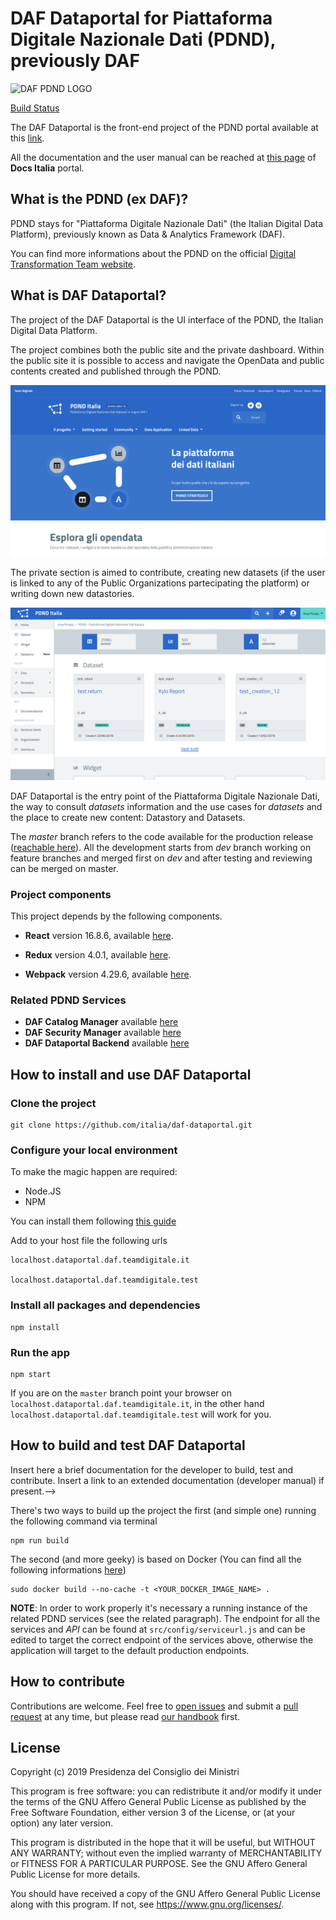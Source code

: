 # DAF Dataportal for Piattaforma Digitale Nazionale Dati (PDND), previously DAF

<!-- > Insert here the application logo and badges if present.-->

![DAF PDND LOGO](public/img/DAF_pittogramma_FU.svg)

[Build Status](http://131.1.252.41/job/CI-DataPortal_Frontend/job/testCI/badge/icon)

The DAF Dataportal is the front-end project of the PDND portal available at this [link](https://dataportal.daf.teamdigitale.it).

All the documentation and the user manual can be reached at [this page](https://docs.italia.it/italia/daf/daf-dataportal-it-docs/it/master/) of **Docs Italia** portal.

## What is the PDND (ex DAF)?

PDND stays for "Piattaforma Digitale Nazionale Dati" (the Italian Digital Data Platform), previously known as Data & Analytics Framework (DAF).

You can find more informations about the PDND on the official [Digital Transformation Team website](https://teamdigitale.governo.it/it/projects/daf.htm).

## What is DAF Dataportal?

<!-- Insert here an extended description of the project with informations about context, goals, stakeholders, use cases, and finally the role of the project within the PDND with links to other repositories requiring this code or this code depends on. Embed also screenshots or video if present to give a preview of the application.-->

The project of the DAF Dataportal is the UI interface of the PDND, the Italian Digital Data Platform.

The project combines both the public site and the private dashboard. Within the public site it is possible to access 
and navigate the OpenData and public contents created and published through the PDND.

![Public site page](public/img/dp_home.png)

The private section is aimed to contribute, creating new datasets (if the user is linked to any of the Public 
Organizations partecipating the platform) or writing down new datastories.

![Private site page](public/img/dp_pvthome.png)

DAF Dataportal is the entry point of the Piattaforma Digitale Nazionale Dati, the way to consult _datasets_ information and 
the use cases for _datasets_ and the place to create new content: Datastory and Datasets.

<!-- Insert here informations about files and folders structure, branch model adopted and release policy. -->
The *master* branch refers to the code available for the production release ([reachable here](https://dataportal.daf.teamdigitale.it)).
All the development starts from *dev* branch working on feature branches and merged first on _dev_ and after testing and reviewing 
can be merged on master. 

### Project components

This project depends by the following components.

* **React** version 16.8.6, available [here](https://it.reactjs.org/).

* **Redux** version 4.0.1, available [here](https://redux.js.org/).

* **Webpack** version 4.29.6, available [here](https://webpack.js.org/).

### Related PDND Services

* **DAF Catalog Manager** available [here](https://github.com/italia/daf-srv-catalog/tree/master)
* **DAF Security Manager** available [here](https://github.com/italia/daf-srv-security/tree/master)
* **DAF Dataportal Backend** available [here](https://github.com/italia/daf-dataportal-backend)

## How to install and use DAF Dataportal

### Clone the project 
```
git clone https://github.com/italia/daf-dataportal.git
```

### Configure your local environment
To make the magic happen are required:
- Node.JS
- NPM

You can install them following [this guide](https://nodejs.org/en/download/package-manager/)

Add to your host file the following urls

```
localhost.dataportal.daf.teamdigitale.it

localhost.dataportal.daf.teamdigitale.test
```

### Install all packages and dependencies
```
npm install
```

### Run the app
```
npm start
```

If you are on the `master` branch point your browser on `localhost.dataportal.daf.teamdigitale.it`, in the other hand `localhost.dataportal.daf.teamdigitale.test` will work for you.

## How to build and test DAF Dataportal

<!--> Insert here a brief documentation for the developer to build, test and contribute. Insert a link to an extended documentation (developer manual) if present.-->

There's two ways to build up the project the first (and simple one) running the following command via terminal
```
npm run build  
```

The second (and more geeky) is based on Docker (You can find all the following informations [here](https://docs.docker.com/get-started/))
```
sudo docker build --no-cache -t <YOUR_DOCKER_IMAGE_NAME> .
```

**NOTE**: In order to work properly it's necessary a running instance of the related PDND services (see the related paragraph). 
The endpoint for all the services and *API* can be found at `src/config/serviceurl.js` and can be edited to target 
the correct endpoint of the services above, otherwise the application will target to the default production endpoints.
 
## How to contribute

Contributions are welcome. Feel free to [open issues](./issues) and submit a [pull request](./pulls) at any time, but please read [our handbook](https://github.com/teamdigitale/daf-handbook) first.

## License

Copyright (c) 2019 Presidenza del Consiglio dei Ministri

This program is free software: you can redistribute it and/or modify it under the terms of the GNU Affero General Public License as published by the Free Software Foundation, either version 3 of the License, or (at your option) any later version.

This program is distributed in the hope that it will be useful, but WITHOUT ANY WARRANTY; without even the implied warranty of MERCHANTABILITY or FITNESS FOR A PARTICULAR PURPOSE. See the GNU Affero General Public License for more details.

You should have received a copy of the GNU Affero General Public License along with this program.  If not, see <https://www.gnu.org/licenses/>.
